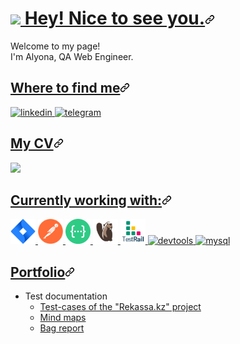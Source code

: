 <h1 id="user-content--hey-nice-to-see-you" dir="auto"><a class="heading-link" href="#-hey-nice-to-see-you"><img src="https://camo.githubusercontent.com/d3359cb00ab0b5ed8f2e1fe3fceb4fbaf3b614340f8c0db99c17b9f50b351770/68747470733a2f2f656d6f6a69732e736c61636b6d6f6a69732e636f6d2f656d6f6a69732f696d616765732f313533313834393433302f343234362f626c6f622d73756e676c61737365732e6769663f31353331383439343330" width="30" data-animated-image="" data-canonical-src="https://emojis.slackmojis.com/emojis/images/1531849430/4246/blob-sunglasses.gif?1531849430" style="max-width: 100%;"> Hey! Nice to see you.<svg class="octicon octicon-link" viewBox="0 0 16 16" version="1.1" width="16" height="16" aria-hidden="true"><path d="m7.775 3.275 1.25-1.25a3.5 3.5 0 1 1 4.95 4.95l-2.5 2.5a3.5 3.5 0 0 1-4.95 0 .751.751 0 0 1 .018-1.042.751.751 0 0 1 1.042-.018 1.998 1.998 0 0 0 2.83 0l2.5-2.5a2.002 2.002 0 0 0-2.83-2.83l-1.25 1.25a.751.751 0 0 1-1.042-.018.751.751 0 0 1-.018-1.042Zm-4.69 9.64a1.998 1.998 0 0 0 2.83 0l1.25-1.25a.751.751 0 0 1 1.042.018.751.751 0 0 1 .018 1.042l-1.25 1.25a3.5 3.5 0 1 1-4.95-4.95l2.5-2.5a3.5 3.5 0 0 1 4.95 0 .751.751 0 0 1-.018 1.042.751.751 0 0 1-1.042.018 1.998 1.998 0 0 0-2.83 0l-2.5 2.5a1.998 1.998 0 0 0 0 2.83Z"></path></svg></a></h1>

<p dir="auto">Welcome to my page! <br> I'm Alyona, QA Web Engineer. </p>


<h2 id="user-content-мои-контакты" dir="auto"><a class="heading-link" href="#мои-контакты">Where to find me<svg class="octicon octicon-link" viewBox="0 0 16 16" version="1.1" width="16" height="16" aria-hidden="true"><path d="m7.775 3.275 1.25-1.25a3.5 3.5 0 1 1 4.95 4.95l-2.5 2.5a3.5 3.5 0 0 1-4.95 0 .751.751 0 0 1 .018-1.042.751.751 0 0 1 1.042-.018 1.998 1.998 0 0 0 2.83 0l2.5-2.5a2.002 2.002 0 0 0-2.83-2.83l-1.25 1.25a.751.751 0 0 1-1.042-.018.751.751 0 0 1-.018-1.042Zm-4.69 9.64a1.998 1.998 0 0 0 2.83 0l1.25-1.25a.751.751 0 0 1 1.042.018.751.751 0 0 1 .018 1.042l-1.25 1.25a3.5 3.5 0 1 1-4.95-4.95l2.5-2.5a3.5 3.5 0 0 1 4.95 0 .751.751 0 0 1-.018 1.042.751.751 0 0 1-1.042.018 1.998 1.998 0 0 0-2.83 0l-2.5 2.5a1.998 1.998 0 0 0 0 2.83Z"></path></svg></a></h2>

<p dir="auto">
<a href="https://www.linkedin.com/in/alyona-eduardovna-675960285?utm_source=share&utm_campaign=share_via&utm_content=profile&utm_medium=android_app" rel="nofollow">
<img src="https://camo.githubusercontent.com/9e16a27e6c95dcb2897cf08caca111e0f4e8a8eb456832dde0d5061dbe45add6/68747470733a2f2f63646e2d69636f6e732d706e672e666c617469636f6e2e636f6d2f3531322f323530342f323530343739392e706e67" width="40" height="40" alt="linkedin" data-canonical-src="https://cdn-icons-png.flaticon.com/512/2504/2504799.png" style="max-width: 100%;">
</a>

<a href="https://t.me/alyona_mirakulum" rel="nofollow">
<img src="https://camo.githubusercontent.com/23769702d6ec4634238509960554e0b7f2dc347614e708cbd68b0715fb75affb/68747470733a2f2f63646e2d69636f6e732d706e672e666c617469636f6e2e636f6d2f3531322f323131312f323131313634362e706e67" width="40" height="40" alt="telegram" data-canonical-src="https://cdn-icons-png.flaticon.com/512/2111/2111646.png" style="max-width: 100%;">
</a>
</p>

<h2 id="user-content-my-cv" dir="auto"><a class="heading-link" href="#my-cv">My CV<svg class="octicon octicon-link" viewBox="0 0 16 16" version="1.1" width="16" height="16" aria-hidden="true"><path d="m7.775 3.275 1.25-1.25a3.5 3.5 0 1 1 4.95 4.95l-2.5 2.5a3.5 3.5 0 0 1-4.95 0 .751.751 0 0 1 .018-1.042.751.751 0 0 1 1.042-.018 1.998 1.998 0 0 0 2.83 0l2.5-2.5a2.002 2.002 0 0 0-2.83-2.83l-1.25 1.25a.751.751 0 0 1-1.042-.018.751.751 0 0 1-.018-1.042Zm-4.69 9.64a1.998 1.998 0 0 0 2.83 0l1.25-1.25a.751.751 0 0 1 1.042.018.751.751 0 0 1 .018 1.042l-1.25 1.25a3.5 3.5 0 1 1-4.95-4.95l2.5-2.5a3.5 3.5 0 0 1 4.95 0 .751.751 0 0 1-.018 1.042.751.751 0 0 1-1.042.018 1.998 1.998 0 0 0-2.83 0l-2.5 2.5a1.998 1.998 0 0 0 0 2.83Z"></path></svg></a></h2>

<p dir="auto"><a href="https://drive.google.com/file/d/1JQ-4y504uo7rbR_PjUSdjZ8ptcqAD9h8/view?usp=drive_link" rel="nofollow"><img src="https://img.shields.io/badge/Resume-8A2BE2" style="max-width: 100%;"></a>

<h2 id="user-content-инструменты-и-технологии" dir="auto"><a class="heading-link" href="#инструменты-и-технологии">Currently working with:<svg class="octicon octicon-link" viewBox="0 0 16 16" version="1.1" width="16" height="16" aria-hidden="true"><path d="m7.775 3.275 1.25-1.25a3.5 3.5 0 1 1 4.95 4.95l-2.5 2.5a3.5 3.5 0 0 1-4.95 0 .751.751 0 0 1 .018-1.042.751.751 0 0 1 1.042-.018 1.998 1.998 0 0 0 2.83 0l2.5-2.5a2.002 2.002 0 0 0-2.83-2.83l-1.25 1.25a.751.751 0 0 1-1.042-.018.751.751 0 0 1-.018-1.042Zm-4.69 9.64a1.998 1.998 0 0 0 2.83 0l1.25-1.25a.751.751 0 0 1 1.042.018.751.751 0 0 1 .018 1.042l-1.25 1.25a3.5 3.5 0 1 1-4.95-4.95l2.5-2.5a3.5 3.5 0 0 1 4.95 0 .751.751 0 0 1-.018 1.042.751.751 0 0 1-1.042.018 1.998 1.998 0 0 0-2.83 0l-2.5 2.5a1.998 1.998 0 0 0 0 2.83Z"></path></svg></a></h2>

<p align="left" dir="auto">
<a href="https://www.atlassian.com/software/jira" rel="nofollow">
<img src="https://github.com/qajenna/qajenna/raw/main/icons/Jira.png" alt="Jira" width="40" height="40" style="max-width: 100%;">
</a>
<a href="https://www.postman.com/" rel="nofollow">
<img src="https://github.com/qajenna/qajenna/raw/main/icons/Postman.png" alt="Postman" width="40" height="40" style="max-width: 100%;">
</a>
<a href="https://swagger.io/" rel="nofollow">
<img src="https://github.com/qajenna/qajenna/raw/main/icons/swagger.png" alt="Swagger" width="40" height="40" style="max-width: 100%;">
</a>
<a href="https://dbeaver.io/" rel="nofollow">
<img src="https://github.com/qajenna/qajenna/raw/main/icons/DBeaver.png" alt="DBeaver" width="40" height="40" style="max-width: 100%;">
</a>
<a href="https://www.gurock.com/testrail" rel="nofollow">
<img src="https://github.com/qajenna/qajenna/raw/main/icons/TestRail.png" alt="TestRail" width="40" height="40" style="max-width: 100%;">
</a>
<a href="https://developer.chrome.com/docs/devtools/">
<img src="https://camo.githubusercontent.com/9813d72017411187fcfa59bbfae28162affd1d3cc459988948c1605e34da55bb/68747470733a2f2f64333377756272666b69306c36382e636c6f756466726f6e742e6e65742f333862356339353361343636373336363638356435356462353564303537633836646231666335342f61306664632f7374617469632f61636165366232346439343033343736363163613930316561303766343763312f6368726f6d652d6465762d6c6f676f2d69636f6e2e706e67" title="devtools" alt="devtools" width="40" height="40" data-canonical-src="https://d33wubrfki0l68.cloudfront.net/38b5c953a4667366685d55db55d057c86db1fc54/a0fdc/static/acae6b24d940347661ca901ea07f47c1/chrome-dev-logo-icon.png" style="max-width: 100%;">
</a>
<a href="https://www.mysql.com/">
<img src="https://camo.githubusercontent.com/2582ec2237a3a1fbd34e9b57332b72be27a7facb32abe7c2335e5f86e5f457a8/68747470733a2f2f63646e2e6a7364656c6976722e6e65742f67682f64657669636f6e732f64657669636f6e2f69636f6e732f6d7973716c2f6d7973716c2d6f726967696e616c2e737667" title="mysql" alt="mysql" width="40" height="40" data-canonical-src="https://cdn.jsdelivr.net/gh/devicons/devicon/icons/mysql/mysql-original.svg" style="max-width: 100%;">
</a>
</p>

<h2 id="user-content-портфолио" dir="auto"><a class="heading-link" href="#портфолио">Portfolio<svg class="octicon octicon-link" viewBox="0 0 16 16" version="1.1" width="16" height="16" aria-hidden="true"><path d="m7.775 3.275 1.25-1.25a3.5 3.5 0 1 1 4.95 4.95l-2.5 2.5a3.5 3.5 0 0 1-4.95 0 .751.751 0 0 1 .018-1.042.751.751 0 0 1 1.042-.018 1.998 1.998 0 0 0 2.83 0l2.5-2.5a2.002 2.002 0 0 0-2.83-2.83l-1.25 1.25a.751.751 0 0 1-1.042-.018.751.751 0 0 1-.018-1.042Zm-4.69 9.64a1.998 1.998 0 0 0 2.83 0l1.25-1.25a.751.751 0 0 1 1.042.018.751.751 0 0 1 .018 1.042l-1.25 1.25a3.5 3.5 0 1 1-4.95-4.95l2.5-2.5a3.5 3.5 0 0 1 4.95 0 .751.751 0 0 1-.018 1.042.751.751 0 0 1-1.042.018 1.998 1.998 0 0 0-2.83 0l-2.5 2.5a1.998 1.998 0 0 0 0 2.83Z"></path></svg></a></h2>

<ul dir="auto">
<li>Test documentation
<ul dir="auto">
<li><a href="https://docs.google.com/spreadsheets/d/13wrk1uYUfvR-ORQdBpFMXcZASDkVU7-p/edit?usp=sharing&ouid=110958394962662179246&rtpof=true&sd=true" rel="nofollow">Test-cases of the "Rekassa.kz" project</a></li>
<li><a href="https://%D1%81%D1%81%D1%8B%D0%BB%D0%BE%D1%87%D0%BA%D1%83_%D1%81%D1%8E%D0%B4%D0%B0" rel="nofollow">Mind maps</a></li>
<li><a href="https://%D1%81%D1%81%D1%8B%D0%BB%D0%BE%D1%87%D0%BA%D1%83_%D1%81%D1%8E%D0%B4%D0%B0" rel="nofollow">Bag report</a></li>
</ul>


<!--
**AlyonaQAtester/AlyonaQAtester** is a ✨ _special_ ✨ repository because its `README.md` (this file) appears on your GitHub profile.

Here are some ideas to get you started:

- 🔭 I’m currently working on ...
- 🌱 I’m currently learning ...
- 👯 I’m looking to collaborate on ...
- 🤔 I’m looking for help with ...
- 💬 Ask me about ...
- 📫 How to reach me: ...
- 😄 Pronouns: ...
- ⚡ Fun fact: ...
-->
